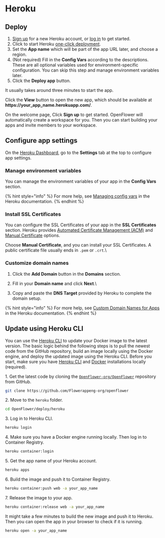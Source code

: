 # Heroku

## Deploy

1. [Sign up](https://signup.heroku.com/) for a new Heroku account, or [log in](https://id.heroku.com/login) to get started.
2. Click to start Heroku [one-click deployment](https://heroku.com/deploy?template=https://github.com/OpenFlower-dev/OpenFlower).
3. Set the **App name** which will be part of the app URL later, and choose a region.
4. (Not required) Fill in the **Config Vars** according to the descriptions. These are all optional variables used for environment-specific configuration. You can skip this step and manage environment variables later.
5. Click the **Deploy app** button.

It usually takes around three minutes to start the app.

Click the **View** button to open the new app, which should be available at **https://your\_app\_name.herokuapp.com/**.

On the welcome page, Click **Sign up** to get started. OpenFlower will automatically create a workspace for you. Then you can start building your apps and invite members to your workspace.

## Configure app settings

On the [Heroku Dashboard](https://dashboard.heroku.com/apps), go to the **Settings** tab at the top to configure app settings.

### Manage environment variables

You can manage the environment variables of your app in the **Config Vars** section.

{% hint style="info" %}
For more help, see [Managing config vars](https://devcenter.heroku.com/articles/config-vars#managing-config-vars) in the Heroku documentation.
{% endhint %}

### Install SSL Certificates

You can configure the SSL Certificates of your app in the **SSL Certificates** section. Heroku provides [Automated Certificate Management (ACM)](https://devcenter.heroku.com/articles/automated-certificate-management) and [Manual Certificate](https://devcenter.heroku.com/articles/ssl#manually-uploading-certificates-and-intermediaries) options.

Choose **Manual Certificate**, and you can install your SSL Certificates. A public certificate file usually ends in `.pem` or `.crt`.\


### Customize domain names

1. Click the **Add Domain** button in the **Domains** section.
2. Fill in your **Domain name** and click **Next**.\

3. Copy and paste the **DNS Target** provided by Heroku to complete the domain setup.

{% hint style="info" %}
For more help, see [Custom Domain Names for Apps](https://devcenter.heroku.com/articles/custom-domains) in the Heroku documentation.
{% endhint %}

## Update using Heroku CLI

You can use the [Heroku CLI](https://devcenter.heroku.com/categories/command-line) to update your Docker image to the latest version. The basic logic behind the following steps is to pull the newest code from the GitHub repository, build an image locally using the Docker engine, and deploy the updated image using the Heroku CLI. Before you start, make sure you have [Heroku CLI](https://devcenter.heroku.com/categories/command-line) and [Docker](https://www.docker.com/) installations locally (required).

1\. Get the latest code by cloning the [`OpenFlower-org/OpenFlower`](https://github.com/Flowerappeng-org/openflower) repository from GitHub.

```bash
git clone https://github.com/Flowerappeng-org/openflower
```

2\. Move to the `heroku` folder.

```bash
cd OpenFlower/deploy/heroku
```

3\. Log in to Heroku CLI.

```bash
heroku login
```

4\. Make sure you have a Docker engine running locally. Then log in to Container Registry.

```bash
heroku container:login
```

5\. Get the app name of your Heroku account.

```bash
heroku apps
```

6\. Build the image and push it to Container Registry.

```bash
heroku container:push web -a your_app_name
```

7\. Release the image to your app.

```bash
heroku container:release web -a your_app_name
```

It might take a few minutes to build the new image and push it to Heroku. Then you can open the app in your browser to check if it is running.

```bash
heroku open -a your_app_name
```
